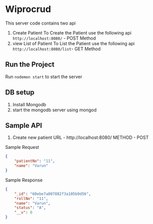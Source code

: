 # Wiprocrud

This server code contains two api 
1. Create Patient 
    To Create the Patient use the following api `http://localhost:8080/` -  POST Method
2. view List of Patient
    To List the Patient use the following api `http://localhost:8080/list`- GET Method

## Run the Project

Run `nodemon start` to start the server

## DB setup

1. Install Mongodb
2. start the mongodb server using mongod 

## Sample API
1. Create new patient 
URL - http://localhost:8080/
METHOD - POST

Sample Request
```json
{
    "patientNo": "11",
    "name": "Varun"
}
```
Sample Response

```json
{
    "_id": "60ebe7a807882f3a105b9d56",
    "rollNo": "11",
    "name": "Varun",
    "status": "A",
    "__v": 0
}
```





